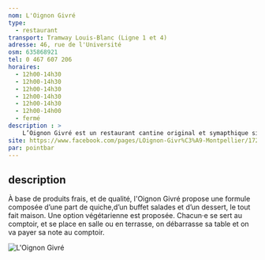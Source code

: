```yaml
---
nom: L'Oignon Givré
type: 
  - restaurant
transport: Tramway Louis-Blanc (Ligne 1 et 4)
adresse: 46, rue de l'Université
osm: 635868921
tel: 0 467 607 206
horaires:
  - 12h00-14h30
  - 12h00-14h30
  - 12h00-14h30
  - 12h00-14h30
  - 12h00-14h30
  - 12h00-14h00
  - fermé
description : >
    L’Oignon Givré est un restaurant cantine original et symapthique situé en plein coeur de ville. Ielles proposent une formule de qualité à 10€ dans une ambiance conviviale
site: https://www.facebook.com/pages/LOignon-Givr%C3%A9-Montpellier/172270976192385
par: pointbar
---
```


## description

À base de produits frais, et de qualité, l'Oignon Givré propose une formule composée d’une part de quiche,d’un buffet salades et d’un dessert, le tout fait maison. Une option végétarienne est proposée.
Chacun·e se sert au comptoir, et se place en salle ou en terrasse, on débarrasse sa table et on va payer sa note au comptoir.

![L'Oignon Givré](./media/l-oignon-givre.jpg)
